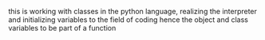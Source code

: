 this is working with classes in the python language, realizing the interpreter and initializing variables to the field of coding hence the object and class variables to be part of a function
